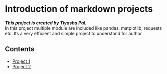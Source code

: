 
# Introduction of markdown projects
**_This project is created by Tiyasha Pal._**<br>
In this project multiple module are included like pandas, matplotlib, requests etc. Its a very efficient and simple project to understand for author.
## Contents
- [Project 1](https://github.com/tiyashapal22/test/blob/main/project/assign_1.md)
- [Project 2](https://github.com/tiyashapal22/test/blob/main/project/assign_2.md)
